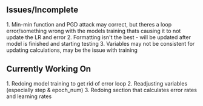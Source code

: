<h2> Issues/Incomplete </h2>
1. Min-min function and PGD attack may correct, but theres a loop error/something wrong with the models training thats causing it to not update the LR and error
2. Formatting isn't the best - will be updated after model is finished and starting testing
3. Variables may not be consistent for updating calculations, may be the issue with training 

<h2> Currently Working On </h2>
1. Redoing model training to get rid of error loop 
2. Readjusting variables (especially step & epoch_num) 
3. Redoing section that calculates error rates and learning rates 

